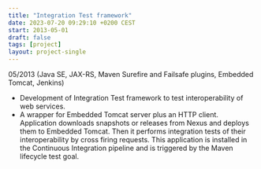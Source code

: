```yaml
---
title: "Integration Test framework"
date: 2023-07-20 09:29:10 +0200 CEST
start: 2013-05-01
draft: false
tags: [project]
layout: project-single
---
```


05/2013 (Java SE, JAX-RS, Maven Surefire and Failsafe plugins, Embedded Tomcat, Jenkins) 
- Development of Integration Test framework to test interoperability of web services.
- A wrapper for Embedded Tomcat server plus an HTTP client. Application downloads snapshots or releases from Nexus and deploys them to Embedded Tomcat. Then it performs integration tests of their interoperability by cross firing requests. This application is installed in the Continuous Integration pipeline and is triggered by the Maven lifecycle test goal.
